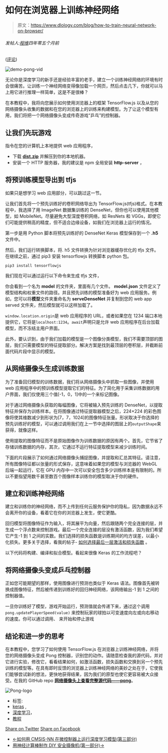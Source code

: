 # 如何在浏览器上训练神经网络

> 原文：<https://www.dlology.com/blog/how-to-train-neural-network-on-browser/>

###### 发帖人:[程维](/blog/author/Chengwei/)四年零五个月前

([评论](/blog/how-to-train-neural-network-on-browser/#disqus_thread))

![demo-pong-vid](img/f0103ed346f646a07948ca7e46eb9cbd.png)

无论你是深度学习的新手还是经验丰富的老手，建立一个训练神经网络的环境有时会很痛苦。让训练一个神经网络变得像加载一个网页，然后点击几下，你就可以马上用它进行推理一样简单，这是不是很棒？

在本教程中，我将向您展示如何使用浏览器上的框架 TensorFlow.js 以及从您的网络摄像头收集的数据和在您的浏览器上的训练来构建模型。为了让这个模型有用，我们将把一个网络摄像头变成传奇游戏“乒乓”的控制器。

## 让我们先玩游戏

指令在您的计算机上本地提供 web 应用程序，

*   下载 **[dist.zip](https://github.com/Tony607/webcam-pong/releases/download/V0.1/dist.zip)** 并解压到你的本地机器。
*   安装一个 HTTP 服务器，我的建议是 npm 全局安装 **http-server** ，

## 将预训练模型导出到 tfjs

如果只是想学习 web 应用部分，可以跳过这一节。

让我们首先将一个预先训练好的卷积网络导出为 TensorFlow.js(tfjs)格式。在本教程中，我选择了用 ImageNet 数据集训练的 DenseNet，但你也可以使用其他模型，如 MobileNet。尽量避免大型深度卷积网络，如 ResNets 和 VGGs，即使它们可能提供稍高的精度，但不适合边缘设备，如我们在浏览器上运行的情况。

第一步是用 Python 脚本将预先训练好的 DenseNet Keras 模型保存到一个 **.h5** 文件中。

然后，我们运行转换脚本，将. h5 文件转换为针对浏览器缓存优化的 tfjs 文件。在继续之前，通过 pip3 安装 tensorflowjs 转换脚本 python 包。

```
pip3 install tensorflowjs
```

我们现在可以通过运行以下命令来生成 tfjs 文件，

你会看到一个名为 **model** 的文件夹，里面有几个文件。 **model.json** 文件定义了模型结构和权重文件的路径。并且预先训练的模型准备好为 web 应用服务。例如，您可以将**模型**文件夹重命名为 **serveDenseNet** 并复制到您的 web app served 文件夹，然后模型就可以这样加载了。

`window.location.origin`是 web 应用程序的 URL，或者如果您在 1234 端口本地提供它，它将是`localhost:1234`。`await`声明只是允许 web 应用程序在后台加载模型，而不冻结主用户界面。

此外，要认识到，由于我们加载的模型是一个图像分类模型，我们不需要顶部的图层，我们只需要模型的特征提取部分。解决方案是找到最顶层的卷积层，并截断前面代码片段中显示的模型。

## 从网络摄像头生成训练数据

为了准备回归模型的训练数据，我们将从网络摄像头中抓取一些图像，并使用 web 应用程序中的预训练模型提取它们的特征。为了简化用于采集训练数据的用户界面，我们仅使用三个值[-1，0，1]中的一个来标记图像。

对于通过网络摄像头获取的每幅图像，它将被输入预先训练的 DenseNet，以提取特征并保存为训练样本。在将图像通过特征提取器模型之后，224×224 的彩色图像将使其维数减少到形状为[7，7，1024]的图像特征张量。形状取决于你选择的预先训练好的模型，可以通过调用我们在上一节中选择的图层上的`outputShape`来获得，就像这样。

使用提取的图像特征而不是原始图像作为训练数据的原因有两个。首先，它节省了存储训练数据的内存，其次，它通过不运行特征提取模型来减少训练时间。

下面的片段展示了如何通过网络摄像头捕捉图像，并提取和汇总其特征。请注意，所有图像特征都以张量的形式保存，这意味着如果您的模型与浏览器的 WebGL 后端一起运行，它在 GPU 内存中一次可以安全包含多少训练样本是有限制的。所以不要指望用数千甚至数百个图像样本训练你的模型取决于你的硬件。

## 建立和训练神经网络

建立和训练你的神经网络，而不上传到任何云服务保护你的隐私，因为数据永远不会离开你的设备，看着它在你的浏览器上发生，使它更酷。

回归模型将图像特征作为输入，将其展平为向量，然后跟随两个完全连接的层，并生成一个浮点数来控制游戏。最后一个完全连接的层没有激活函数，因为我们希望它产生-1 到 1 之间的实数。我们选择的损失函数是训练期间的均方误差，以最小化损失。更多关于选择，看我的帖子- [如何选择最后一层激活和损失函数](https://www.dlology.com/blog/how-to-choose-last-layer-activation-and-loss-function/) 。

以下代码将构建、编译和拟合模型。看起来很像 Keras 的工作流程吧？

## 将网络摄像头变成乒乓控制器

正如您可能期望的那样，使用图像进行预测也类似于 Keras 语法。图像首先被转换成图像特征，然后被传递到训练好的回归神经网络，该网络输出-1 到 1 之间的控制器值。

一旦你训练好了模型，游戏开始运行，预测值就会传递下来，通过这个<g class="gr_ gr_113 gr-alert gr_gramm gr_inline_cards gr_disable_anim_appear Style multiReplace" id="113" data-gr-id="113">调用</g> `pong.updatePlayerSpeed(value)` <g class="gr_ gr_113 gr-alert gr_gramm gr_inline_cards gr_disable_anim_appear Style multiReplace" id="113" data-gr-id="113">来控制玩家的球拍以可变速度向左或向右移动的速度。</g>你可以通过<g class="gr_ gr_111 gr-alert gr_gramm gr_inline_cards gr_disable_anim_appear Punctuation only-del replaceWithoutSep" id="111" data-gr-id="111">调用、</g> 来开始和停止游戏

## 结论和进一步的思考

在本教程中，您学习了如何使用 TensorFlow.js 在浏览器上训练神经网络，并将您的网络摄像头变成 Pong 控制器，识别您的动作。请随意检查我的源代码，并对它进行实验，修改它，看看结果如何，如激活函数，损失函数和交换到另一个预先训练的模型等。在具有即时反馈的浏览器上训练神经网络的美妙之处在于，它使我们能够尝试新的想法，更快地获得结果，因为我们的原型也使它更容易被大众接受。在我的 GitHub repo **[网络摄像头上查看完整源代码——pong](https://github.com/Tony607/webcam-pong)**。

![Pong-logo](img/262d0976452e442b81da9aa458a98cf0.png)

*   标签:
*   [keras](/blog/tag/keras/) ,
*   [深度学习](/blog/tag/deep-learning/)，
*   [教程](/blog/tag/tutorial/)

[Share on Twitter](https://twitter.com/intent/tweet?url=https%3A//www.dlology.com/blog/how-to-train-neural-network-on-browser/&text=How%20to%20train%20neural%20network%20on%20browser) [Share on Facebook](https://www.facebook.com/sharer/sharer.php?u=https://www.dlology.com/blog/how-to-train-neural-network-on-browser/)

*   [←如何用 CMSIS-NN 在微控制器上运行深度学习模型(第三部分)](/blog/how-to-run-deep-learning-model-on-microcontroller-with-cmsis-nn-part-3/)
*   [用神经计算棒制作 DIY 安全摄像机(第一部分)→](/blog/build-a-diy-security-camera-with-neural-compute-stick-part-1/)